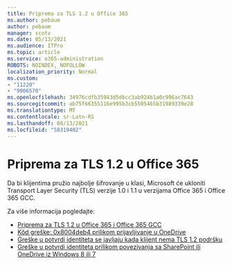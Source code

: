 ```yaml
---
title: Priprema za TLS 1.2 u Office 365
ms.author: pebaum
author: pebaum
manager: scotv
ms.date: 05/13/2021
ms.audience: ITPro
ms.topic: article
ms.service: o365-administration
ROBOTS: NOINDEX, NOFOLLOW
localization_priority: Normal
ms.custom:
- "11220"
- "9006570"
ms.openlocfilehash: 34976cdfb35943d5dbcc3ab924b1a0c996ac7643
ms.sourcegitcommit: ab75f66355116e995b3cb5505465b31989339e28
ms.translationtype: MT
ms.contentlocale: sr-Latn-RS
ms.lasthandoff: 08/13/2021
ms.locfileid: "58319402"
---
```

# <a name="preparing-for-tls-12-in-office-365"></a>Priprema za TLS 1.2 u Office 365

Da bi klijentima pružio najbolje šifrovanje u klasi, Microsoft će ukloniti Transport Layer Security (TLS) verzije 1.0 i 1.1 u verzijama Office 365 i Office 365 GCC. 

Za više informacija pogledajte:

- [Priprema za TLS 1.2 u Office 365 i Office 365 GCC](https://docs.microsoft.com/microsoft-365/compliance/prepare-tls-1.2-in-office-365)
- [Kôd greške: 0x8004deb4 prilikom prijavljivanje u OneDrive](https://support.microsoft.com/office/error-code-0x8004deb4-when-signing-in-to-onedrive-e8a8d97c-a87e-4dda-a67e-bae4fef05dcb)
- [Greške u potvrdi identiteta se javljaju kada klijent nema TLS 1.2 podršku](https://docs.microsoft.com/sharepoint/troubleshoot/administration/authentication-errors-tls12-support)
- [Greške u potvrdi identiteta prilikom povezivanja sa SharePoint ili OneDrive iz Windows 8 ili 7](https://docs.microsoft.com/sharepoint/troubleshoot/administration/authentication-errors-windows7)